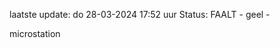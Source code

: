 laatste update: 
do 28-03-2024 17:52   uur 
Status: FAALT - geel - 
<div class="service Y">microstation</div>